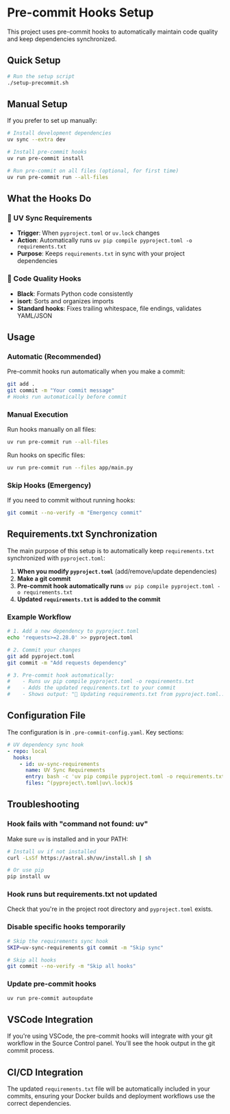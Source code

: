 # Pre-commit Hooks Setup

This project uses pre-commit hooks to automatically maintain code quality and keep dependencies synchronized.

## Quick Setup

```bash
# Run the setup script
./setup-precommit.sh
```

## Manual Setup

If you prefer to set up manually:

```bash
# Install development dependencies
uv sync --extra dev

# Install pre-commit hooks
uv run pre-commit install

# Run pre-commit on all files (optional, for first time)
uv run pre-commit run --all-files
```

## What the Hooks Do

### 🔄 UV Sync Requirements
- **Trigger**: When `pyproject.toml` or `uv.lock` changes
- **Action**: Automatically runs `uv pip compile pyproject.toml -o requirements.txt`
- **Purpose**: Keeps `requirements.txt` in sync with your project dependencies

### 🎨 Code Quality Hooks
- **Black**: Formats Python code consistently
- **isort**: Sorts and organizes imports
- **Standard hooks**: Fixes trailing whitespace, file endings, validates YAML/JSON

## Usage

### Automatic (Recommended)
Pre-commit hooks run automatically when you make a commit:

```bash
git add .
git commit -m "Your commit message"
# Hooks run automatically before commit
```

### Manual Execution
Run hooks manually on all files:

```bash
uv run pre-commit run --all-files
```

Run hooks on specific files:

```bash
uv run pre-commit run --files app/main.py
```

### Skip Hooks (Emergency)
If you need to commit without running hooks:

```bash
git commit --no-verify -m "Emergency commit"
```

## Requirements.txt Synchronization

The main purpose of this setup is to automatically keep `requirements.txt` synchronized with `pyproject.toml`:

1. **When you modify `pyproject.toml`** (add/remove/update dependencies)
2. **Make a git commit**
3. **Pre-commit hook automatically runs** `uv pip compile pyproject.toml -o requirements.txt`
4. **Updated `requirements.txt` is added to the commit**

### Example Workflow

```bash
# 1. Add a new dependency to pyproject.toml
echo 'requests>=2.28.0' >> pyproject.toml

# 2. Commit your changes
git add pyproject.toml
git commit -m "Add requests dependency"

# 3. Pre-commit hook automatically:
#    - Runs uv pip compile pyproject.toml -o requirements.txt
#    - Adds the updated requirements.txt to your commit
#    - Shows output: "🔄 Updating requirements.txt from pyproject.toml..."
```

## Configuration File

The configuration is in `.pre-commit-config.yaml`. Key sections:

```yaml
# UV dependency sync hook
- repo: local
  hooks:
    - id: uv-sync-requirements
      name: UV Sync Requirements
      entry: bash -c 'uv pip compile pyproject.toml -o requirements.txt'
      files: ^(pyproject\.toml|uv\.lock)$
```

## Troubleshooting

### Hook fails with "command not found: uv"
Make sure `uv` is installed and in your PATH:

```bash
# Install uv if not installed
curl -LsSf https://astral.sh/uv/install.sh | sh

# Or use pip
pip install uv
```

### Hook runs but requirements.txt not updated
Check that you're in the project root directory and `pyproject.toml` exists.

### Disable specific hooks temporarily
```bash
# Skip the requirements sync hook
SKIP=uv-sync-requirements git commit -m "Skip sync"

# Skip all hooks
git commit --no-verify -m "Skip all hooks"
```

### Update pre-commit hooks
```bash
uv run pre-commit autoupdate
```

## VSCode Integration

If you're using VSCode, the pre-commit hooks will integrate with your git workflow in the Source Control panel. You'll see the hook output in the git commit process.

## CI/CD Integration

The updated `requirements.txt` file will be automatically included in your commits, ensuring your Docker builds and deployment workflows use the correct dependencies.
